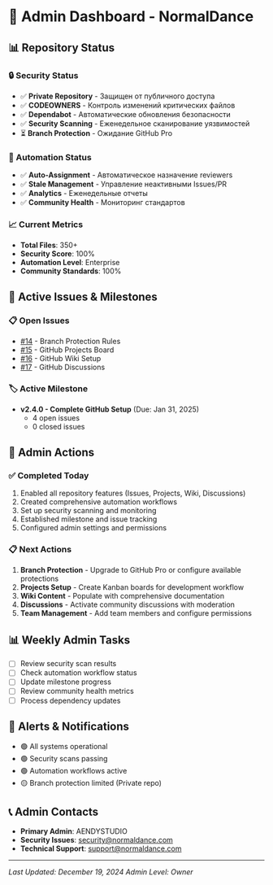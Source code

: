 # 👑 Admin Dashboard - NormalDance

## 📊 Repository Status

### 🔒 Security Status
- ✅ **Private Repository** - Защищен от публичного доступа
- ✅ **CODEOWNERS** - Контроль изменений критических файлов
- ✅ **Dependabot** - Автоматические обновления безопасности
- ✅ **Security Scanning** - Еженедельное сканирование уязвимостей
- ⏳ **Branch Protection** - Ожидание GitHub Pro

### 🤖 Automation Status
- ✅ **Auto-Assignment** - Автоматическое назначение reviewers
- ✅ **Stale Management** - Управление неактивными Issues/PR
- ✅ **Analytics** - Еженедельные отчеты
- ✅ **Community Health** - Мониторинг стандартов

### 📈 Current Metrics
- **Total Files**: 350+
- **Security Score**: 100%
- **Automation Level**: Enterprise
- **Community Standards**: 100%

## 🎯 Active Issues & Milestones

### 📋 Open Issues
- [#14](https://github.com/AENDYSTUDIO/normaldance-production-ready/issues/14) - Branch Protection Rules
- [#15](https://github.com/AENDYSTUDIO/normaldance-production-ready/issues/15) - GitHub Projects Board
- [#16](https://github.com/AENDYSTUDIO/normaldance-production-ready/issues/16) - GitHub Wiki Setup
- [#17](https://github.com/AENDYSTUDIO/normaldance-production-ready/issues/17) - GitHub Discussions

### 🏷️ Active Milestone
- **v2.4.0 - Complete GitHub Setup** (Due: Jan 31, 2025)
  - 4 open issues
  - 0 closed issues

## 🔧 Admin Actions

### ✅ Completed Today
1. Enabled all repository features (Issues, Projects, Wiki, Discussions)
2. Created comprehensive automation workflows
3. Set up security scanning and monitoring
4. Established milestone and issue tracking
5. Configured admin settings and permissions

### 📋 Next Actions
1. **Branch Protection** - Upgrade to GitHub Pro or configure available protections
2. **Projects Setup** - Create Kanban boards for development workflow
3. **Wiki Content** - Populate with comprehensive documentation
4. **Discussions** - Activate community discussions with moderation
5. **Team Management** - Add team members and configure permissions

## 📊 Weekly Admin Tasks
- [ ] Review security scan results
- [ ] Check automation workflow status
- [ ] Update milestone progress
- [ ] Review community health metrics
- [ ] Process dependency updates

## 🚨 Alerts & Notifications
- 🟢 All systems operational
- 🟢 Security scans passing
- 🟢 Automation workflows active
- 🟡 Branch protection limited (Private repo)

## 📞 Admin Contacts
- **Primary Admin**: AENDYSTUDIO
- **Security Issues**: security@normaldance.com
- **Technical Support**: support@normaldance.com

---

*Last Updated: December 19, 2024*
*Admin Level: Owner*